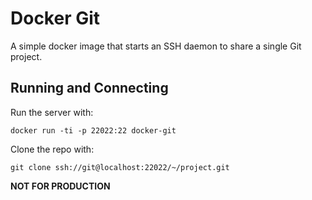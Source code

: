 # Docker Git

A simple docker image that starts an SSH daemon to share a single Git project.

## Running and Connecting

Run the server with:

    docker run -ti -p 22022:22 docker-git

Clone the repo with:

    git clone ssh://git@localhost:22022/~/project.git


**NOT FOR PRODUCTION**
